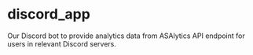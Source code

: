 # discord_app
Our Discord bot to provide analytics data from ASAlytics API endpoint for users in relevant Discord servers.

